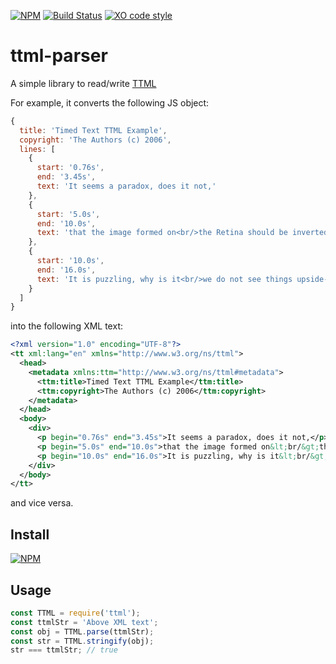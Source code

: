 [![NPM](https://nodei.co/npm/ttml.png?mini=true)](https://nodei.co/npm/ttml/)
[![Build Status](https://travis-ci.org/kuu/ttml-parser.svg?branch=master)](https://travis-ci.org/kuu/ttml-parser)
[![XO code style](https://img.shields.io/badge/code_style-XO-5ed9c7.svg)](https://github.com/sindresorhus/xo)

# ttml-parser
A simple library to read/write [TTML](https://w3c.github.io/ttml2/spec/ttml2.html)

For example, it converts the following JS object:

```js
{
  title: 'Timed Text TTML Example',
  copyright: 'The Authors (c) 2006',
  lines: [
    {
      start: '0.76s',
      end: '3.45s',
      text: 'It seems a paradox, does it not,'
    },
    {
      start: '5.0s',
      end: '10.0s',
      text: 'that the image formed on<br/>the Retina should be inverted?'
    },
    {
      start: '10.0s',
      end: '16.0s',
      text: 'It is puzzling, why is it<br/>we do not see things upside-down?'
    }
  ]
}
```

into the following XML text:

```xml
<?xml version="1.0" encoding="UTF-8"?>
<tt xml:lang="en" xmlns="http://www.w3.org/ns/ttml">
  <head>
    <metadata xmlns:ttm="http://www.w3.org/ns/ttml#metadata">
      <ttm:title>Timed Text TTML Example</ttm:title>
      <ttm:copyright>The Authors (c) 2006</ttm:copyright>
    </metadata>
  </head>
  <body>
    <div>
      <p begin="0.76s" end="3.45s">It seems a paradox, does it not,</p>
      <p begin="5.0s" end="10.0s">that the image formed on&lt;br/&gt;the Retina should be inverted?</p>
      <p begin="10.0s" end="16.0s">It is puzzling, why is it&lt;br/&gt;we do not see things upside-down?</p>
    </div>
  </body>
</tt>
```

and vice versa.

## Install
[![NPM](https://nodei.co/npm/ttml.png?mini=true)](https://nodei.co/npm/ttml/)

## Usage
```js
const TTML = require('ttml');
const ttmlStr = 'Above XML text';
const obj = TTML.parse(ttmlStr);
const str = TTML.stringify(obj);
str === ttmlStr; // true
```
